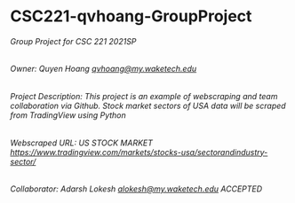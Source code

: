 # CSC221-qvhoang-GroupProject
###### Group Project for CSC 221 2021SP 
###### Owner: Quyen Hoang qvhoang@my.waketech.edu
###### Project Description: This project is an example of webscraping and team collaboration via Github. Stock market sectors of USA data will be scraped from TradingView using Python 
###### Webscraped URL: US STOCK MARKET https://www.tradingview.com/markets/stocks-usa/sectorandindustry-sector/
###### Collaborator: Adarsh Lokesh alokesh@my.waketech.edu ACCEPTED

